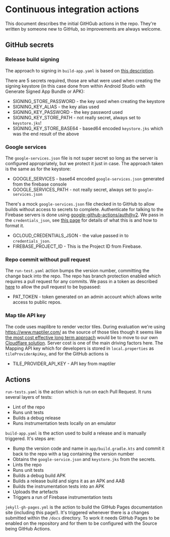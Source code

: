 # Continuous integration actions

This document describes the initial GitHGub actions in the repo. They're written by someone new to GitHub, so improvements are always welcome. 

## GitHub secrets
### Release build signing
The approach to signing in `build-app.yaml` is based on [this description](https://www.droidcon.com/2023/04/04/securely-create-android-release-using-github-actions/).

There are 5 secrets required, those are what were used when creating the signing keystore (in this case done from within Android Studio with Generate Signed App Bundle or APK):
* SIGNING_STORE_PASSWORD - the key used when creating the keystore
* SIGNING_KEY_ALIAS - the key alias used
* SIGNING_KEY_PASSWORD - the key password used
* SIGNING_KEY_STORE_PATH - not really secret, always set to `keystore.jks`!
* SIGNING_KEY_STORE_BASE64 - based64 encoded `keystore.jks` which was the end result of the above 

### Google services
The `google-services.json` file is not super secret so long as the server is configured appropriately, but we protect it just in case. The approach taken is the same as for the keystore: 
* GOOGLE_SERVICES - base64 encoded `google-services.json` generated from the firebase console  
* GOOGLE_SERVICES_PATH - not really secret, always set to `google-services.json`

There's a mock `google-services.json` file checked in to GitHub to allow builds without access to secrets to complete.
Authenticate for talking to the Firebase servers is done using [google-github-actions/auth@v2](https://github.com/google-github-actions/auth). We pass in the `credentials_json`, see [this page](https://github.com/google-github-actions/auth?tab=readme-ov-file#inputs-service-account-key-json) for details of what this is and how to format it.  
* GCLOUD_CREDENTIALS_JSON - the value passed in to  `credentials_json`.
* FIREBASE_PROJECT_ID - This is the Project ID from Firebase. 

### Repo commit without pull request
The `run-test.yaml` action bumps the version number, committing the change back into the repo. The repo has branch protection enabled which requires a pull request for any commits. We pass in a token as described [here](https://github.com/stefanzweifel/git-auto-commit-action?tab=readme-ov-file#push-to-protected-branches) to allow the pull request to be bypassed:
* PAT_TOKEN - token generated on an admin account which allows write access to public repos.

### Map tile API key
The code uses maplibre to render vector tiles. During evaluation we're using https://www.maptiler.com/ as the source of those tiles though it seems like [the most cost effective long term approach](https://docs.protomaps.com/deploy/cost) would be to move to our own [Cloudflare solution](https://docs.protomaps.com/deploy/cloudflare). Server cost is one of the main driving factors here.
The Mapping API key which for developers is stored in `local.properties` as `tileProviderApiKey`, and for the GitHub actions is
* TILE_PROVIDER_API_KEY - API key from maptiler

## Actions
`run-tests.yaml` is the action which is run on each Pull Request. It runs several layers of tests:    
* Lint of the repo
* Runs unit tests
* Builds a debug release
* Runs instrumentation tests locally on an emulator

`build-app.yaml` is the action used to build a release and is manually triggered. It's steps are: 
* Bump the version code and name in `app/build.gradle.kts` and commit it back to the repo with a tag containing the version number
* Obtains the `google-service.json` and `keystore.jks` from the secrets.
* Lints the repo
* Runs unit tests
* Builds a debug build APK
* Builds a release build and signs it as an APK and AAB
* Builds the instrumentation tests into an APK
* Uploads the artefacts
* Triggers a run of Firebase instrumentation tests  

`jekyll-gh-pages.yml` is the action to build the GitHub Pages documentation site (including this page!). It's triggered whenever there is a changes submitted within the `/docs` directory. To work it needs GitHub Pages to be enabled on the repository and for them to be configured with the Source being GitHub Actions. 
